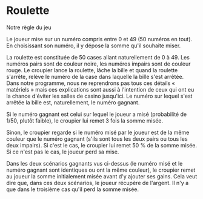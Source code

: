 # Roulette

Notre règle du jeu

Le joueur mise sur un numéro compris entre 0 et 49 (50 numéros en tout). En choisissant son numéro, il y dépose la somme qu'il souhaite miser.

La roulette est constituée de 50 cases allant naturellement de 0 à 49. Les numéros pairs sont de couleur noire, les numéros impairs sont de couleur rouge. Le croupier lance la roulette, lâche la bille et quand la roulette s'arrête, relève le numéro de la case dans laquelle la bille s'est arrêtée. Dans notre programme, nous ne reprendrons pas tous ces détails « matériels » mais ces explications sont aussi à l'intention de ceux qui ont eu la chance d'éviter les salles de casino jusqu'ici. Le numéro sur lequel s'est arrêtée la bille est, naturellement, le numéro gagnant.

Si le numéro gagnant est celui sur lequel le joueur a misé (probabilité de 1/50, plutôt faible), le croupier lui remet 3 fois la somme misée.

Sinon, le croupier regarde si le numéro misé par le joueur est de la même couleur que le numéro gagnant (s'ils sont tous les deux pairs ou tous les deux impairs). Si c'est le cas, le croupier lui remet 50 % de la somme misée. Si ce n'est pas le cas, le joueur perd sa mise.

Dans les deux scénarios gagnants vus ci-dessus (le numéro misé et le numéro gagnant sont identiques ou ont la même couleur), le croupier remet au joueur la somme initialement misée avant d'y ajouter ses gains. Cela veut dire que, dans ces deux scénarios, le joueur récupère de l'argent. Il n'y a que dans le troisième cas qu'il perd la somme misée.
